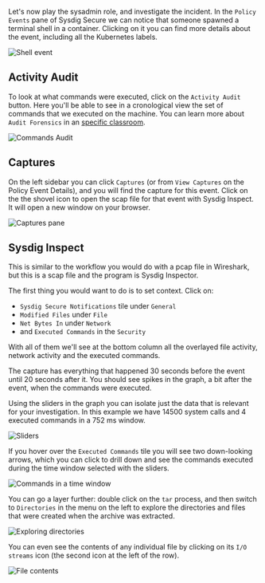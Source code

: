 Let's now play the sysadmin role, and investigate the incident.
In the `Policy Events` pane of Sysdig Secure we can notice that someone spawned a terminal shell in a container.  Clicking on it you can find more details about the event, including all the Kubernetes labels.

![Shell event](/sysdig/courses/secure/secure-runtime-security/assets/shell_event.png)

Activity Audit
--------------

To look at what commands were executed, click on the `Activity Audit` button. Here you'll be able to see in a cronological view the set of commands that we executed on the machine. You can learn more about `Audit Forensics` in an [specific classroom](https://academy.sysdig.com/series/sysdig-secure/activity-audit).

![Commands Audit](/sysdig/courses/secure/secure-runtime-security/assets/commands_audit.png)

Captures
--------

On the left sidebar you can click `Captures` (or from `View Captures` on the Policy Event Details), and you will find the capture for this event. Click on the the shovel icon to open the scap file for that event with Sysdig Inspect. It will open a new window on your browser.

![Captures pane](/sysdig/courses/secure/secure-runtime-security/assets/captures_pane.png)

Sysdig Inspect
--------------

This is similar to the workflow you would do with a pcap file in Wireshark, but this is a scap file and the program is Sysdig Inspector.

The first thing you would want to do is to set context. Click on:
- `Sysdig Secure Notifications` tile under `General`
- `Modified Files` under `File`
- `Net Bytes In` under `Network`
- and `Executed Commands` in the `Security` 

With all of them we'll see at the bottom column  all the overlayed file activity, network activity and the executed commands.

The capture has everything that happened 30 seconds before the event until 20 seconds after it.
You should see spikes in the graph, a bit after the event, when the commands were executed.

Using the sliders in the graph you can isolate just the data that is relevant for your investigation.
In this example we have 14500 system calls and 4 executed commands in a 752 ms window.

![Sliders](/sysdig/courses/secure/secure-runtime-security/assets/sliders.png)

If you hover over the `Executed Commands` tile you will see two down-looking arrows,
which you can click to drill down and see the commands executed during the time window
selected with the sliders.

![Commands in a time window](/sysdig/courses/secure/secure-runtime-security/assets/window_commands.png)

You can go a layer further: double click on the `tar` process, and then switch to `Directories` in the menu on the left to
explore the directories and files that were created when the archive was extracted.

![Exploring directories](/sysdig/courses/secure/secure-runtime-security/assets/exploring_directories.png)

You can even see the contents of any individual file by clicking on its `I/O streams` icon (the second icon at the left of the row).

![File contents](/sysdig/courses/secure/secure-runtime-security/assets/file_contents.png)
